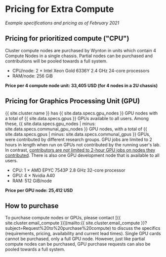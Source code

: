 # Pricing for Extra Compute

_Example specifications and pricing as of February 2021_


## Pricing for prioritized compute ("CPU")

Cluster compute nodes are purchased by Wynton in units which contain 4 Compute Nodes in a single chassis. Partial nodes can be purchased and contributions will be pooled towards a full system.

* CPU/node: 2 × Intel Xeon Gold 6336Y 2.4 GHz 24-core processors
* RAM/node: 256 GiB

**Price per 4 compute node unit: 33,405 USD (for 4 nodes in a 2U chassis)**



## Pricing for Graphics Processing Unit (GPU)

<div class="alert alert-info" role="alert" markdown="1">
{{ site.cluster.name }} has {{ site.data.specs.gpu_nodes }} GPU nodes with a total of {{ site.data.specs.gpus }} GPUs available to all users. Among these, {{ site.data.specs.gpu_nodes | minus: site.data.specs.communal_gpu_nodes }} GPU nodes, with a total of {{ site.data.specs.gpus | minus: site.data.specs.communal_gpus }} GPUs, were contributed by different research groups. GPU jobs are limited to 2 hours in length when run on GPUs not contributed by the running user's lab.  In contrast, <a href="{{ '/scheduler/queues.html' | relative_url }}">contributors are <em>not</em> limited to 2-hour GPU jobs on nodes they contributed</a>. There is also one GPU development node that is available to all users.
</div>

* CPU: 1 × AMD EPYC 7543P 2.8 GHz 32-core processor
* GPU: 4 × Nvidia A40
* RAM: 512 GiB/node

**Price per GPU node:  25,412 USD**


## How to purchase

To purchase compute nodes or GPUs, please contact [{{ site.cluster.email_compute }}](mailto:{{ site.cluster.email_compute }}?subject=Request%20to%20purchase%20compute) to discuss the specifics (requirements, pricing, availability and current lead times).
Single GPU cards cannot be purchased, only a full GPU node. However, just like partial compute nodes can be purchased, GPU purchase requests can also be pooled towards a full system.
